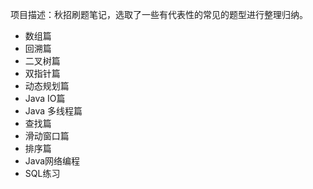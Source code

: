 项目描述：秋招刷题笔记，选取了一些有代表性的常见的题型进行整理归纳。

* 数组篇
* 回溯篇
* 二叉树篇
* 双指针篇
* 动态规划篇
* Java IO篇
* Java 多线程篇
* 查找篇
* 滑动窗口篇
* 排序篇
* Java网络编程
* SQL练习